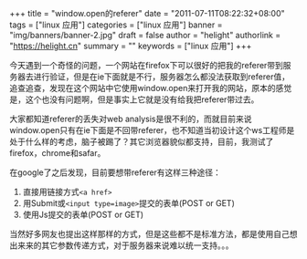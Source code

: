 +++
title = "window.open的referer"
date = "2011-07-11T08:22:32+08:00"
tags = ["linux 应用"]
categories = ["linux 应用"]
banner = "img/banners/banner-2.jpg"
draft = false
author = "helight"
authorlink = "https://helight.cn"
summary = ""
keywords = ["linux 应用"]
+++

今天遇到一个奇怪的问题，一个网站在firefox下可以很好的把我的referer带到服务器去进行验证，但是在ie下面就是不行，服务器怎么都没法获取到referer值，追查追查，发现在这个网站中它使用window.open来打开我的网站，原本的感觉是，这个也没有问题啊，但是事实上它就是没有给我把referer带过去。
<!--more-->
大家都知道referer的丢失对web analysis是很不利的，而就目前来说window.open只有在ie下面是不回带referer，也不知道当初设计这个ws工程师是处于什么样的考虑，脑子被踢了？其它浏览器貌似都支持，目前，我测试了firefox，chrome和safar。

在google了之后发现，目前要想带referer有这样三种途径：


 1. 直接用链接方式`<a href> `
 2. 用Submit或`<input type=image>`提交的表单(POST or GET) 
 3. 使用Js提交的表单(POST or GET) 

当然好多网友也提出这样那样的方式，但是这些都不是标准方法，都是使用自己想出来来的其它参数传递方式，对于服务器来说难以统一支持。。。